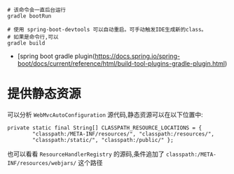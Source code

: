 
```
# 该命令会一直后台运行
gradle bootRun

# 使用 spring-boot-devtools 可以自动重启。可手动触发IDE生成新的class。
# 如果是命令行,可以
gradle build

```

* [spring boot gradle plugin(https://docs.spring.io/spring-boot/docs/current/reference/html/build-tool-plugins-gradle-plugin.html)


# 提供静态资源
可以分析 `WebMvcAutoConfiguration` 源代码,静态资源可以在以下位置中:

```
private static final String[] CLASSPATH_RESOURCE_LOCATIONS = {
		"classpath:/META-INF/resources/", "classpath:/resources/",
		"classpath:/static/", "classpath:/public/" };
```

也可以看看 `ResourceHandlerRegistry` 的源码,条件追加了 `classpath:/META-INF/resources/webjars/` 这个路径